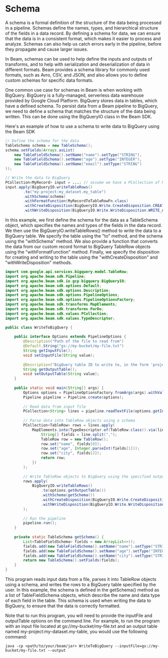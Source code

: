  # Schema
 A schema is a formal definition of the structure of the data being processed in a pipeline. Schemas define the names, types, and hierarchical structure of the fields in a data record. By defining a schema for data, we can ensure that the data is in a consistent format, which makes it easier to process and analyze. Schemas can also help us catch errors early in the pipeline, before they propagate and cause larger issues.

In Beam, schemas can be used to help define the inputs and outputs of transforms, and to help with serialization and deserialization of data in different formats. Beam provides a schema library for commonly used formats, such as Avro, CSV, and JSON, and also allows you to define custom schemas for specific data formats.

One common use case for schemas in Beam is when working with BigQuery. BigQuery is a fully-managed, serverless data warehouse provided by Google Cloud Platform. BigQuery stores data in tables, which have a defined schema. To persist data from a Beam pipeline to BigQuery, we need to define a schema that matches the structure of the data being written. This can be done using the BigQueryIO class in the Beam SDK.

Here's an example of how to use a schema to write data to BigQuery using the Beam SDK

```java
// Define the schema for the data
TableSchema schema = new TableSchema();
schema.setFields(Arrays.asList(
    new TableFieldSchema().setName("name").setType("STRING"),
    new TableFieldSchema().setName("age").setType("INTEGER"),
    new TableFieldSchema().setName("email").setType("STRING")
));

// Write the data to BigQuery
PCollection<MyRecord> input = ...; // assume we have a PCollection of MyRecord objects
input.apply(BigQueryIO.writeTableRows()
        .to("my-project:my_dataset.my_table")
        .withSchema(schema)
        .withFormatFunction(MyRecordToTableRowFn.class)
        .withCreateDisposition(BigQueryIO.Write.CreateDisposition.CREATE_IF_NEEDED)
        .withWriteDisposition(BigQueryIO.Write.WriteDisposition.WRITE_APPEND));
```

In this example, we first define the schema for the data as a TableSchema object, which specifies the names and types of the fields in the data record. We then use the BigQueryIO.writeTableRows() method to write the data to a BigQuery table. We specify the table using the "to" method, and the schema using the "withSchema" method. We also provide a function that converts the data from our custom record format to BigQuery TableRow objects using the "withFormatFunction" method. Finally, we specify the disposition for creating and writing to the table using the "withCreateDisposition" and "withWriteDisposition" methods.

```java 
import com.google.api.services.bigquery.model.TableRow;
import org.apache.beam.sdk.Pipeline;
import org.apache.beam.sdk.io.gcp.bigquery.BigQueryIO;
import org.apache.beam.sdk.options.Default;
import org.apache.beam.sdk.options.Description;
import org.apache.beam.sdk.options.PipelineOptions;
import org.apache.beam.sdk.options.PipelineOptionsFactory;
import org.apache.beam.sdk.transforms.MapElements;
import org.apache.beam.sdk.transforms.ParDo;
import org.apache.beam.sdk.values.PCollection;
import org.apache.beam.sdk.values.TypeDescriptor;

public class WriteToBigQuery {
    
    public interface Options extends PipelineOptions {
        @Description("Path of the file to read from")
        @Default.String("gs://my-bucket/my-file.txt")
        String getInputFile();
        void setInputFile(String value);
        
        @Description("BigQuery table ID to write to, in the form 'project:dataset.table'")
        String getOutputTable();
        void setOutputTable(String value);
    }
    
    public static void main(String[] args) {
        Options options = PipelineOptionsFactory.fromArgs(args).withValidation().as(Options.class);
        Pipeline pipeline = Pipeline.create(options);
        
        // Read data from input file
        PCollection<String> lines = pipeline.readTextFile(options.getInputFile());
        
        // Parse data into TableRow objects using a schema
        PCollection<TableRow> rows = lines.apply(
            MapElements.into(TypeDescriptor.of(TableRow.class)).via(line -> {
                String[] fields = line.split(",");
                TableRow row = new TableRow();
                row.set("name", fields[0]);
                row.set("age", Integer.parseInt(fields[1]));
                row.set("city", fields[2]);
                return row;
            })
        );
        
        // Write TableRow objects to BigQuery using the specified output table and schema
        rows.apply(
            BigQueryIO.writeTableRows()
                .to(options.getOutputTable())
                .withSchema(getSchema())
                .withCreateDisposition(BigQueryIO.Write.CreateDisposition.CREATE_IF_NEEDED)
                .withWriteDisposition(BigQueryIO.Write.WriteDisposition.WRITE_APPEND)
        );
        
        // Run the pipeline
        pipeline.run();
    }
    
    private static TableSchema getSchema() {
        List<TableFieldSchema> fields = new ArrayList<>();
        fields.add(new TableFieldSchema().setName("name").setType("STRING"));
        fields.add(new TableFieldSchema().setName("age").setType("INTEGER"));
        fields.add(new TableFieldSchema().setName("city").setType("STRING"));
        return new TableSchema().setFields(fields);
    }
}
```

This program reads input data from a file, parses it into TableRow objects using a schema, and writes the rows to a BigQuery table specified by the user. In this example, the schema is defined in the getSchema() method as a list of TableFieldSchema objects, which describe the name and data type of each field in the table. This schema is used when writing the data to BigQuery, to ensure that the data is correctly formatted.

Note that to run this program, you will need to provide the inputFile and outputTable options on the command line. For example, to run the program with an input file located at gs://my-bucket/my-file.txt and an output table named my-project:my-dataset.my-table, you would use the following command:

```
java -cp <path/to/your/beam/jar> WriteToBigQuery --inputFile=gs://my-bucket/my-file.txt --output
```

